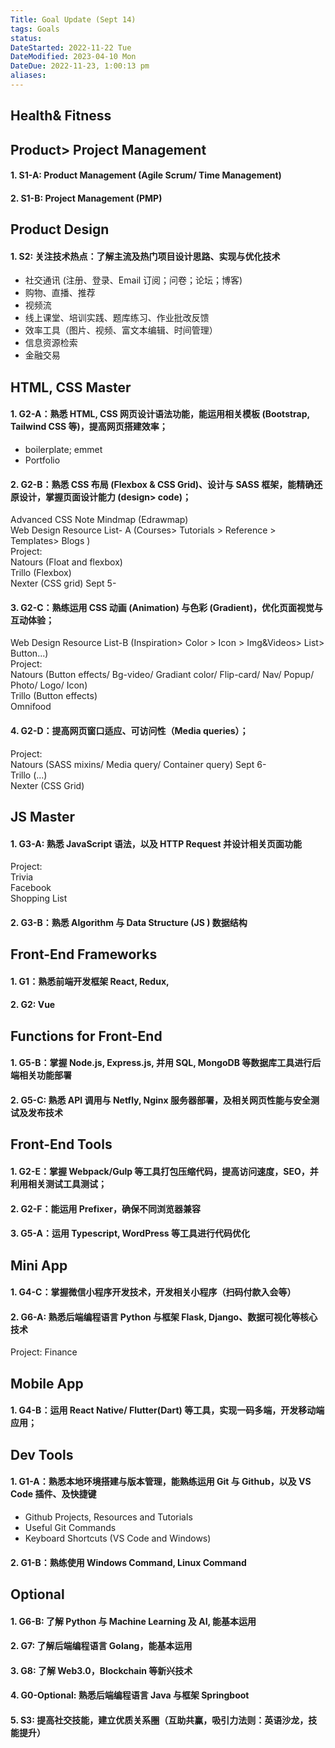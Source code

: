 ```yaml
---
Title: Goal Update (Sept 14)
tags: Goals
status:
DateStarted: 2022-11-22 Tue
DateModified: 2023-04-10 Mon
DateDue: 2022-11-23, 1:00:13 pm
aliases:
---
```


## Health& Fitness

## Product> Project Management

#### 1. S1-A: Product Management (Agile Scrum/ Time Management)

#### 2. S1-B: Project Management (PMP)

## Product Design

#### 1. S2: 关注技术热点：了解主流及热门项目设计思路、实现与优化技术

- 社交通讯 (注册、登录、Email 订阅；问卷；论坛；博客)
- 购物、直播、推荐
- 视频流
- 线上课堂、培训实践、题库练习、作业批改反馈
- 效率工具（图片、视频、富文本编辑、时间管理）
- 信息资源检索
- 金融交易

## HTML, CSS Master

#### 1. G2-A：熟悉 HTML, CSS 网页设计语法功能，能运用相关模板 (Bootstrap, Tailwind CSS 等)，提高网页搭建效率；

- boilerplate; emmet
- Portfolio

#### 2. G2-B：熟悉 CSS 布局 (Flexbox & CSS Grid)、设计与 SASS 框架，能精确还原设计，掌握页面设计能力 (design> code)；

Advanced CSS Note Mindmap (Edrawmap)  
Web Design Resource List- A (Courses> Tutorials > Reference > Templates> Blogs )  
Project:  
 Natours (Float and flexbox)  
 Trillo (Flexbox)  
 Nexter (CSS grid) Sept 5-

#### 3. G2-C：熟练运用 CSS 动画 (Animation) 与色彩 (Gradient)，优化页面视觉与互动体验；

Web Design Resource List-B (Inspiration> Color > Icon > Img&Videos> List> Button...)  
Project:  
 Natours (Button effects/ Bg-video/ Gradiant color/ Flip-card/ Nav/ Popup/ Photo/ Logo/ Icon)  
 Trillo (Button effects)  
 Omnifood

#### 4. G2-D：提高网页窗口适应、可访问性（Media queries）；

Project:  
 Natours (SASS mixins/ Media query/ Container query) Sept 6-  
 Trillo (...)  
 Nexter (CSS Grid)

## JS Master

#### 1. G3-A: 熟悉 JavaScript 语法，以及 HTTP Request 并设计相关页面功能

Project:  
 Trivia  
 Facebook  
 Shopping List

#### 2. G3-B：熟悉 Algorithm 与 Data Structure (JS ) 数据结构

## Front-End Frameworks

#### 1. G1：熟悉前端开发框架 React, Redux,

#### 2. G2: Vue

## Functions for Front-End

#### 1. G5-B：掌握 Node.js, Express.js, 并用 SQL, MongoDB 等数据库工具进行后端相关功能部署

#### 2. G5-C: 熟悉 API 调用与 Netfly, Nginx 服务器部署，及相关网页性能与安全测试及发布技术

## Front-End Tools

#### 1. G2-E：掌握 Webpack/Gulp 等工具打包压缩代码，提高访问速度，SEO，并利用相关测试工具测试；

#### 2. G2-F：能运用 Prefixer，确保不同浏览器兼容

#### 3. G5-A：运用 Typescript, WordPress 等工具进行代码优化

## Mini App

#### 1. G4-C：掌握微信小程序开发技术，开发相关小程序（扫码付款入会等）

#### 2. G6-A: 熟悉后端编程语言 Python 与框架 Flask, Django、数据可视化等核心技术

Project: Finance

## Mobile App

#### 1. G4-B：运用 React Native/ Flutter(Dart) 等工具，实现一码多端，开发移动端应用；

## Dev Tools

#### 1. G1-A：熟悉本地环境搭建与版本管理，能熟练运用 Git 与 Github，以及 VS Code 插件、及快捷键

- Github Projects, Resources and Tutorials
- Useful Git Commands
- Keyboard Shortcuts (VS Code and Windows)

#### 2. G1-B：熟练使用 Windows Command, Linux Command

## Optional

#### 1. G6-B: 了解 Python 与 Machine Learning 及 AI, 能基本运用

#### 2. G7: 了解后端编程语言 Golang，能基本运用

#### 3. G8: 了解 Web3.0，Blockchain 等新兴技术

#### 4. G0-Optional: 熟悉后端编程语言 Java 与框架 Springboot

#### 5. S3: 提高社交技能，建立优质关系圈（互助共赢，吸引力法则：英语沙龙，技能提升）
